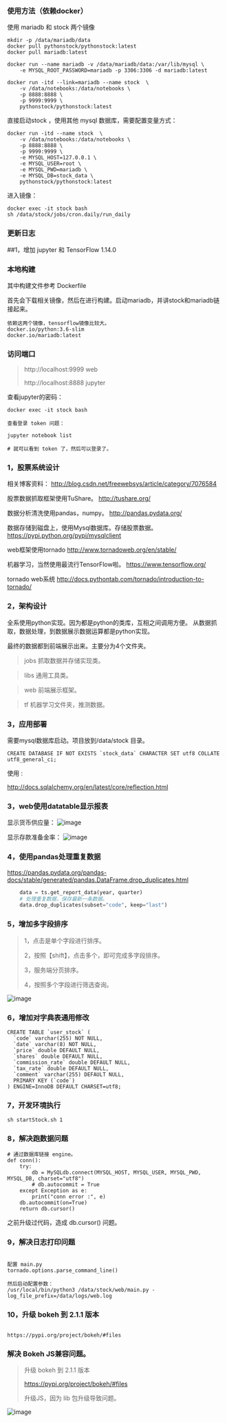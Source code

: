### 使用方法（依赖docker）

使用 mariadb 和 stock 两个镜像

```
mkdir -p /data/mariadb/data
docker pull pythonstock/pythonstock:latest
docker pull mariadb:latest

docker run --name mariadb -v /data/mariadb/data:/var/lib/mysql \
    -e MYSQL_ROOT_PASSWORD=mariadb -p 3306:3306 -d mariadb:latest

docker run -itd --link=mariadb --name stock  \
    -v /data/notebooks:/data/notebooks \
    -p 8888:8888 \
    -p 9999:9999 \
    pythonstock/pythonstock:latest

```

直接启动stock ，使用其他 mysql 数据库，需要配置变量方式：

```
docker run -itd --name stock  \
    -v /data/notebooks:/data/notebooks \
    -p 8888:8888 \
    -p 9999:9999 \
    -e MYSQL_HOST=127.0.0.1 \
    -e MYSQL_USER=root \
    -e MYSQL_PWD=mariadb \
    -e MYSQL_DB=stock_data \
    pythonstock/pythonstock:latest
```

进入镜像：
```
docker exec -it stock bash 
sh /data/stock/jobs/cron.daily/run_daily
```


### 更新日志

##1，增加 jupyter 和 TensorFlow 1.14.0



### 本地构建

其中构建文件参考 Dockerfile

首先会下载相关镜像，然后在进行构建。启动mariadb，并讲stock和mariadb链接起来。

```
依赖这两个镜像，tensorflow镜像比较大。
docker.io/python:3.6-slim
docker.io/mariadb:latest
```

### 访问端口

> http://localhost:9999 web 
>
> http://localhost:8888 jupyter

查看jupyter的密码：

```
docker exec -it stock bash 

查看登录 token 问题：

jupyter notebook list

# 就可以看到 token 了，然后可以登录了。
```

### 1，股票系统设计

相关博客资料：
http://blog.csdn.net/freewebsys/article/category/7076584

股票数据抓取框架使用TuShare。
http://tushare.org/

数据分析清洗使用pandas，numpy。
http://pandas.pydata.org/

数据存储到磁盘上，使用Mysql数据库。存储股票数据。
https://pypi.python.org/pypi/mysqlclient

web框架使用tornado
http://www.tornadoweb.org/en/stable/

机器学习，当然使用最流行TensorFlow啦。
https://www.tensorflow.org/

tornado web系统
http://docs.pythontab.com/tornado/introduction-to-tornado/


### 2，架构设计
全系使用python实现。因为都是python的类库，互相之间调用方便。
从数据抓取，数据处理，到数据展示数据运算都是python实现。

最终的数据都到前端展示出来。主要分为4个文件夹。

> jobs 抓取数据并存储实现类。

> libs 通用工具类。

> web 前端展示框架。

> tf 机器学习文件夹，推测数据。

### 3，应用部署

需要mysql数据库启动。项目放到/data/stock 目录。
```
CREATE DATABASE IF NOT EXISTS `stock_data` CHARACTER SET utf8 COLLATE utf8_general_ci;
```

使用 :

http://docs.sqlalchemy.org/en/latest/core/reflection.html

### 3，web使用datatable显示报表

显示货币供应量：
 ![image](https://raw.githubusercontent.com/pythonstock/stock/master/web/static/img/stock-data-01.png)

 显示存款准备金率：
 ![image](https://raw.githubusercontent.com/pythonstock/stock/master/web/static/img/stock-data-02.png)

### 4，使用pandas处理重复数据

https://pandas.pydata.org/pandas-docs/stable/generated/pandas.DataFrame.drop_duplicates.html

```python
    data = ts.get_report_data(year, quarter)
    # 处理重复数据，保存最新一条数据。
    data.drop_duplicates(subset="code", keep="last")
```

### 5，增加多字段排序

> 1，点击是单个字段进行排序。
>
> 2，按照【shift】，点击多个，即可完成多字段排序。
> 
> 3，服务端分页排序。
>
> 4，按照多个字段进行筛选查询。

 ![image](https://raw.githubusercontent.com/pythonstock/stock/master/web/static/img/stock-data-04.png)


### 6，增加对字典表通用修改

```
CREATE TABLE `user_stock` (
  `code` varchar(255) NOT NULL,
  `date` varchar(8) NOT NULL,
  `price` double DEFAULT NULL,
  `shares` double DEFAULT NULL,
  `commission_rate` double DEFAULT NULL,
  `tax_rate` double DEFAULT NULL,
  `comment` varchar(255) DEFAULT NULL,
  PRIMARY KEY (`code`)
) ENGINE=InnoDB DEFAULT CHARSET=utf8;
```


### 7，开发环境执行

```
sh startStock.sh 1
```

### 8，解决跑数据问题

```
# 通过数据库链接 engine。
def conn():
    try:
        db = MySQLdb.connect(MYSQL_HOST, MYSQL_USER, MYSQL_PWD, MYSQL_DB, charset="utf8")
        # db.autocommit = True
    except Exception as e:
        print("conn error :", e)
    db.autocommit(on=True)
    return db.cursor()
```

之前升级过代码，造成 db.cursor() 问题。

### 9，解决日志打印问题

```

配置 main.py 
tornado.options.parse_command_line()

然后启动配置参数：
/usr/local/bin/python3 /data/stock/web/main.py -log_file_prefix=/data/logs/web.log

```

### 10，升级 bokeh 到 2.1.1 版本

```

https://pypi.org/project/bokeh/#files

```

### 解决 Bokeh JS兼容问题。

> 升级 bokeh 到 2.1.1 版本
>
> https://pypi.org/project/bokeh/#files
> 
> 升级JS，因为 lib 包升级导致问题。

 ![image](https://raw.githubusercontent.com/pythonstock/stock/master/web/static/img/diff-n-bokeh.png)